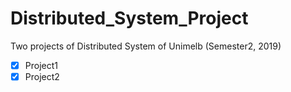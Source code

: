 # Distributed_System_Project
 
 Two projects of Distributed System of Unimelb (Semester2, 2019)

- [x] Project1
- [x] Project2